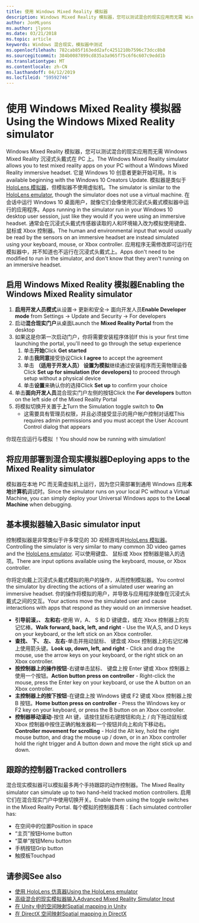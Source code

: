 ```yaml
---
title: 使用 Windows Mixed Reality 模拟器
description: Windows Mixed Reality 模拟器，您可以测试混合的现实应用而无需 Windows Mixed Reality 沉浸式头戴式在 PC 上。
author: JonMLyons
ms.author: jlyons
ms.date: 03/21/2018
ms.topic: article
keywords: Windows 混合现实，模拟器中测试
ms.openlocfilehash: 782cab85f163edd2afc4251210b7596c73dcc8b8
ms.sourcegitcommit: 384b0087899cd835a3a965f75c6f6c607c9edd1b
ms.translationtype: MT
ms.contentlocale: zh-CN
ms.lasthandoff: 04/12/2019
ms.locfileid: "59592746"
---
```

# <a name="using-the-windows-mixed-reality-simulator"></a><span data-ttu-id="4a00e-104">使用 Windows Mixed Reality 模拟器</span><span class="sxs-lookup"><span data-stu-id="4a00e-104">Using the Windows Mixed Reality simulator</span></span>

<span data-ttu-id="4a00e-105">Windows Mixed Reality 模拟器，您可以测试混合的现实应用而无需 Windows Mixed Reality 沉浸式头戴式在 PC 上。</span><span class="sxs-lookup"><span data-stu-id="4a00e-105">The Windows Mixed Reality simulator allows you to test mixed reality apps on your PC without a Windows Mixed Reality immersive headset.</span></span> <span data-ttu-id="4a00e-106">它是 Windows 10 创意者更新开始可用。</span><span class="sxs-lookup"><span data-stu-id="4a00e-106">It is available beginning with the Windows 10 Creators Update.</span></span> <span data-ttu-id="4a00e-107">模拟器是类似于[HoloLens 模拟器](using-the-hololens-emulator.md)，但模拟器不使用虚拟机。</span><span class="sxs-lookup"><span data-stu-id="4a00e-107">The simulator is similar to the [HoloLens emulator](using-the-hololens-emulator.md), though the simulator does not use a virtual machine.</span></span> <span data-ttu-id="4a00e-108">在会话中运行 Windows 10 桌面用户，就像它们会像使用沉浸式头戴式模拟器中运行的应用程序。</span><span class="sxs-lookup"><span data-stu-id="4a00e-108">Apps running in the simulator run in your Windows 10 desktop user session, just like they would if you were using an immersive headset.</span></span> <span data-ttu-id="4a00e-109">通常会在沉浸式头戴式传感器读取的人和环境输入改为模拟使用键盘、 鼠标或 Xbox 控制器。</span><span class="sxs-lookup"><span data-stu-id="4a00e-109">The human and environmental input that would usually be read by the sensors on an immersive headset are instead simulated using your keyboard, mouse, or Xbox controller.</span></span> <span data-ttu-id="4a00e-110">应用程序无需修改即可运行在模拟器中，并不知道也不运行在沉浸式头戴式上。</span><span class="sxs-lookup"><span data-stu-id="4a00e-110">Apps don't need to be modified to run in the simulator, and don't know that they aren't running on an immersive headset.</span></span>

## <a name="enabling-the-windows-mixed-reality-simulator"></a><span data-ttu-id="4a00e-111">启用 Windows Mixed Reality 模拟器</span><span class="sxs-lookup"><span data-stu-id="4a00e-111">Enabling the Windows Mixed Reality simulator</span></span>

1. <span data-ttu-id="4a00e-112">**启用开发人员模式**从设置-> 更新和安全-> 面向开发人员</span><span class="sxs-lookup"><span data-stu-id="4a00e-112">**Enable Developer mode** from Settings -> Update and Security -> For developers</span></span>
2. <span data-ttu-id="4a00e-113">启动**混合现实门户**从桌面</span><span class="sxs-lookup"><span data-stu-id="4a00e-113">Launch the **Mixed Reality Portal** from the desktop</span></span>
3. <span data-ttu-id="4a00e-114">如果这是你第一次启动门户，你将需要安装程序体验</span><span class="sxs-lookup"><span data-stu-id="4a00e-114">If this is your first time launching the portal, you'll need to go through the setup experience</span></span>
   1. <span data-ttu-id="4a00e-115">单击**开始**</span><span class="sxs-lookup"><span data-stu-id="4a00e-115">Click **Get started**</span></span>
   2. <span data-ttu-id="4a00e-116">单击**我同意**接受协议</span><span class="sxs-lookup"><span data-stu-id="4a00e-116">Click **I agree** to accept the agreement</span></span>
   3. <span data-ttu-id="4a00e-117">单击 **（适用于开发人员） 设置为模拟**继续通过安装程序而无需物理设备</span><span class="sxs-lookup"><span data-stu-id="4a00e-117">Click **Set up for simulation (for developers)** to proceed through setup without a physical device</span></span>
   4. <span data-ttu-id="4a00e-118">单击**设置**来确认你的选择</span><span class="sxs-lookup"><span data-stu-id="4a00e-118">Click **Set up** to confirm your choice</span></span>
4. <span data-ttu-id="4a00e-119">单击**面向开发人员**混合现实门户左侧的按钮</span><span class="sxs-lookup"><span data-stu-id="4a00e-119">Click the **For developers** button on the left side of the Mixed Reality Portal</span></span>
5. <span data-ttu-id="4a00e-120">将模拟切换开关置于**上**</span><span class="sxs-lookup"><span data-stu-id="4a00e-120">Turn the Simulation toggle switch to **On**</span></span>
   * <span data-ttu-id="4a00e-121">这需要具有管理员权限，并且必须接受显示的用户帐户控制对话框</span><span class="sxs-lookup"><span data-stu-id="4a00e-121">This requires admin permissions and you must accept the User Account Control dialog that appears</span></span>

<span data-ttu-id="4a00e-122">你现在应运行与模拟 ！</span><span class="sxs-lookup"><span data-stu-id="4a00e-122">You should now be running with simulation!</span></span>

## <a name="deploying-apps-to-the-mixed-reality-simulator"></a><span data-ttu-id="4a00e-123">将应用部署到混合现实模拟器</span><span class="sxs-lookup"><span data-stu-id="4a00e-123">Deploying apps to the Mixed Reality simulator</span></span>

<span data-ttu-id="4a00e-124">模拟器在本地 PC 而无需虚拟机上运行，因为您只需部署到通用 Windows 应用**本地计算机**调试时。</span><span class="sxs-lookup"><span data-stu-id="4a00e-124">Since the simulator runs on your local PC without a Virtual Machine, you can simply deploy your Universal Windows apps to the **Local Machine** when debugging.</span></span>

## <a name="basic-simulator-input"></a><span data-ttu-id="4a00e-125">基本模拟器输入</span><span class="sxs-lookup"><span data-stu-id="4a00e-125">Basic simulator input</span></span>

<span data-ttu-id="4a00e-126">控制模拟器是非常类似于许多常见的 3D 视频游戏并[HoloLens 模拟器](using-the-hololens-emulator.md)。</span><span class="sxs-lookup"><span data-stu-id="4a00e-126">Controlling the simulator is very similar to many common 3D video games and the [HoloLens emulator](using-the-hololens-emulator.md).</span></span> <span data-ttu-id="4a00e-127">可以使用键盘、 鼠标或 Xbox 控制器是输入的选项。</span><span class="sxs-lookup"><span data-stu-id="4a00e-127">There are input options available using the keyboard, mouse, or Xbox controller.</span></span>

<span data-ttu-id="4a00e-128">你将定向戴上沉浸式头戴式模拟的用户的操作，从而控制模拟器。</span><span class="sxs-lookup"><span data-stu-id="4a00e-128">You control the simulator by directing the actions of a simulated user wearing an immersive headset.</span></span> <span data-ttu-id="4a00e-129">你的操作将模拟的用户，并导致与应用程序就像在沉浸式头戴式之间的交互。</span><span class="sxs-lookup"><span data-stu-id="4a00e-129">Your actions move the simulated user and cause interactions with apps that respond as they would on an immersive headset.</span></span>
* <span data-ttu-id="4a00e-130">**引导前滚，、 左和右**-使用 W，A、 S 和 D 键键盘，或在 Xbox 控制器上的左记忆棒。</span><span class="sxs-lookup"><span data-stu-id="4a00e-130">**Walk forward, back, left, and right** - Use the W,A,S, and D keys on your keyboard, or the left stick on an Xbox controller.</span></span>
* <span data-ttu-id="4a00e-131">**查找、 下、 左、 左右**-单击并拖动鼠标、 键盘或 Xbox 控制器上的右记忆棒上使用箭头键。</span><span class="sxs-lookup"><span data-stu-id="4a00e-131">**Look up, down, left, and right** - Click and drag the mouse, use the arrow keys on your keyboard, or the right stick on an Xbox controller.</span></span>
* <span data-ttu-id="4a00e-132">**按控制器上的操作按钮**-右键单击鼠标、 键盘上按 Enter 键或 Xbox 控制器上使用一个按钮。</span><span class="sxs-lookup"><span data-stu-id="4a00e-132">**Action button press on controller** - Right-click the mouse, press the Enter key on your keyboard, or use the A button on an Xbox controller.</span></span>
* <span data-ttu-id="4a00e-133">**主控制器上的按下按钮**-在键盘上按 Windows 键或 F2 键或 Xbox 控制器上按 B 按钮。</span><span class="sxs-lookup"><span data-stu-id="4a00e-133">**Home button press on controller** - Press the Windows key or F2 key on your keyboard, or press the B button on an Xbox controller.</span></span>
* <span data-ttu-id="4a00e-134">**控制器移动滚动**-按住 Alt 键，请按住鼠标右键按钮和向上 / 向下拖动鼠标或 Xbox 控制器中按住正确的触发器和一个按钮并向上和向下移动右。</span><span class="sxs-lookup"><span data-stu-id="4a00e-134">**Controller movement for scrolling** - Hold the Alt key, hold the right mouse button, and drag the mouse up / down, or in an Xbox controller hold the right trigger and A button down and move the right stick up and down.</span></span>

## <a name="tracked-controllers"></a><span data-ttu-id="4a00e-135">跟踪的控制器</span><span class="sxs-lookup"><span data-stu-id="4a00e-135">Tracked controllers</span></span>

<span data-ttu-id="4a00e-136">混合现实模拟器可以模拟最多两个手持跟踪的动作控制器。</span><span class="sxs-lookup"><span data-stu-id="4a00e-136">The Mixed Reality simulator can simulate up to two hand-held tracked motion controllers.</span></span> <span data-ttu-id="4a00e-137">启用它们在混合现实门户中使用切换开关。</span><span class="sxs-lookup"><span data-stu-id="4a00e-137">Enable them using the toggle switches in the Mixed Reality Portal.</span></span> <span data-ttu-id="4a00e-138">每个模拟的控制器具有：</span><span class="sxs-lookup"><span data-stu-id="4a00e-138">Each simulated controller has:</span></span>
* <span data-ttu-id="4a00e-139">在空间中的位置</span><span class="sxs-lookup"><span data-stu-id="4a00e-139">Position in space</span></span>
* <span data-ttu-id="4a00e-140">“主页”按钮</span><span class="sxs-lookup"><span data-stu-id="4a00e-140">Home button</span></span>
* <span data-ttu-id="4a00e-141">“菜单”按钮</span><span class="sxs-lookup"><span data-stu-id="4a00e-141">Menu button</span></span>
* <span data-ttu-id="4a00e-142">手柄按钮</span><span class="sxs-lookup"><span data-stu-id="4a00e-142">Grip button</span></span>
* <span data-ttu-id="4a00e-143">触摸板</span><span class="sxs-lookup"><span data-stu-id="4a00e-143">Touchpad</span></span>

## <a name="see-also"></a><span data-ttu-id="4a00e-144">请参阅</span><span class="sxs-lookup"><span data-stu-id="4a00e-144">See also</span></span>
* [<span data-ttu-id="4a00e-145">使用 HoloLens 仿真器</span><span class="sxs-lookup"><span data-stu-id="4a00e-145">Using the HoloLens emulator</span></span>](using-the-hololens-emulator.md)
* [<span data-ttu-id="4a00e-146">高级混合的现实模拟器输入</span><span class="sxs-lookup"><span data-stu-id="4a00e-146">Advanced Mixed Reality Simulator Input</span></span>](advanced-hololens-emulator-and-mixed-reality-simulator-input.md)
* [<span data-ttu-id="4a00e-147">在 Unity 中的空间映射</span><span class="sxs-lookup"><span data-stu-id="4a00e-147">Spatial mapping in Unity</span></span>](spatial-mapping-in-unity.md)
* [<span data-ttu-id="4a00e-148">在 DirectX 空间映射</span><span class="sxs-lookup"><span data-stu-id="4a00e-148">Spatial mapping in DirectX</span></span>](spatial-mapping-in-directx.md)
